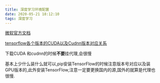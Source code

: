 ```yaml
---
title: 深度学习环境配置
date: 2020-05-21 18:12:10
tags: 深度学习
---
```


[微软官方文档](https://docs.microsoft.com/zh-cn/visualstudio/ai/installation?view=vs-2017)

[tensorflow各个版本的CUDA以及Cudnn版本对应关系](https://blog.csdn.net/qq_27825451/article/details/89082978?utm_medium=distribute.pc_relevant.none-task-blog-BlogCommendFromMachineLearnPai2-1.nonecase&depth_1-utm_source=distribute.pc_relevant.none-task-blog-BlogCommendFromMachineLearnPai2-1.nonecase)

下载CUDA 和cudnn的时候**不要**挂代理,会很慢

基本上少什么装什么就可以,pip安装TensorFlow的时候注意版本号对应以及装GPU版本的,此外安装TensorFlow,注意一定要更换国内的源,国外的就算是代理也很慢.

